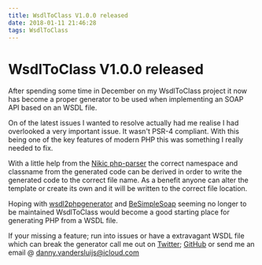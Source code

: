 ```yaml
---
title: WsdlToClass V1.0.0 released
date: 2018-01-11 21:46:28
tags: WsdlToClass
---
```

# WsdlToClass V1.0.0 released
After spending some time in December on my WsdlToClass project it now has become a proper generator to be used when implementing an SOAP API based on an WSDL file.

On of the latest issues I wanted to resolve actually had me realise I had overlooked a very important issue. It wasn't PSR-4 compliant. With this being one of the key features of modern PHP this was something I really needed to fix.

With a little help from the [Nikic php-parser](https://github.com/nikic/PHP-Parser) the correct namespace and classname from the generated code can be derived in order to write the generated code to the correct file name. As a benefit anyone can alter the template or create its own and it will be written to the correct file location.

Hoping with [wsdl2phpgenerator](https://github.com/wsdl2phpgenerator/wsdl2phpgenerator) and [BeSimpleSoap](https://github.com/BeSimple/BeSimpleSoap/issues) seeming no longer to be maintained WsdlToClass would become a good starting place for generating PHP from a WSDL file.

If your missing a feature; run into issues or have a extravagant WSDL file which can break the generator call me out on [Twitter](https://twitter.com/EchteDanny); [GitHub](https://github.com/DannyvdSluijs/WsdlToClass) or send me an email @ [danny.vandersluijs@icloud.com](mailto:danny.vandersluijs@icloud.com)